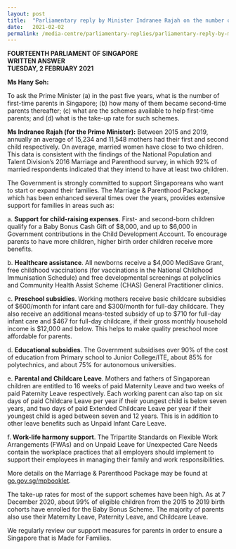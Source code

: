 ```yaml
---
layout: post
title:  "Parliamentary reply by Minister Indranee Rajah on the number of first-time parents and support for them"
date:   2021-02-02
permalink: /media-centre/parliamentary-replies/parliamentary-reply-by-minister-indranee-rajah-on-the-number-of-first-time-parents-and-support-for-them/
---
```


**FOURTEENTH PARLIAMENT OF SINGAPORE**  
**WRITTEN ANSWER**  
**TUESDAY, 2 FEBRUARY 2021**  

**Ms Hany Soh:**

To ask the Prime Minister (a) in the past five years, what is the number of first-time parents in Singapore; (b) how many of them became second-time parents thereafter; (c) what are the schemes available to help first-time parents; and (d) what is the take-up rate for such schemes.

**Ms Indranee Rajah (for the Prime Minister):**
Between 2015 and 2019, annually an average of 15,234 and 11,548 mothers had their first and second child respectively.  On average, married women have close to two children. This data is consistent with the findings of the National Population and Talent Division’s 2016 Marriage and Parenthood survey, in which 92% of married respondents indicated that they intend to have at least two children. 
 
The Government is strongly committed to support Singaporeans who want to start or expand their families. The Marriage & Parenthood Package, which has been enhanced several times over the years, provides extensive support for families in areas such as: 

a.	**Support for child-raising expenses**. First- and second-born children qualify for a Baby Bonus Cash Gift of $8,000, and up to $6,000 in Government contributions in the Child Development Account. To encourage parents to have more children, higher birth order children receive more benefits.

b.	**Healthcare assistance**. All newborns receive a $4,000 MediSave Grant, free childhood vaccinations (for vaccinations in the National Childhood Immunisation Schedule) and free developmental screenings at polyclinics and Community Health Assist Scheme (CHAS) General Practitioner clinics.

c.	**Preschool subsidies**. Working mothers receive basic childcare subsidies of $600/month for infant care and $300/month for full-day childcare. They also receive an additional means-tested subsidy of up to $710 for full-day infant care and $467 for full-day childcare, if their gross monthly household income is $12,000 and below. This helps to make quality preschool more affordable for parents. 

d.	**Educational subsidies**. The Government subsidises over 90% of the cost of education from Primary school to Junior College/ITE, about 85% for polytechnics, and about 75% for autonomous universities.

e.	**Parental and Childcare Leave**. Mothers and fathers of Singaporean children are entitled to 16 weeks of paid Maternity Leave and two weeks of paid Paternity Leave respectively. Each working parent can also tap on six days of paid Childcare Leave per year if their youngest child is below seven years, and two days of paid Extended Childcare Leave per year if their youngest child is aged between seven and 12 years. This is in addition to other leave benefits such as Unpaid Infant Care Leave.

f.	**Work-life harmony support**. The Tripartite Standards on Flexible Work Arrangements (FWAs) and on Unpaid Leave for Unexpected Care Needs contain the workplace practices that all employers should implement to support their employees in managing their family and work responsibilities.

More details on the Marriage & Parenthood Package may be found at [go.gov.sg/mpbooklet](https://www.go.gov.sg/mpbooklet). 

The take-up rates for most of the support schemes have been high. As at 7 December 2020, about 99% of eligible children from the 2015 to 2019 birth cohorts have enrolled for the Baby Bonus Scheme. The majority of parents also use their Maternity Leave, Paternity Leave, and Childcare Leave. 

We regularly review our support measures for parents in order to ensure a Singapore that is Made for Families.
